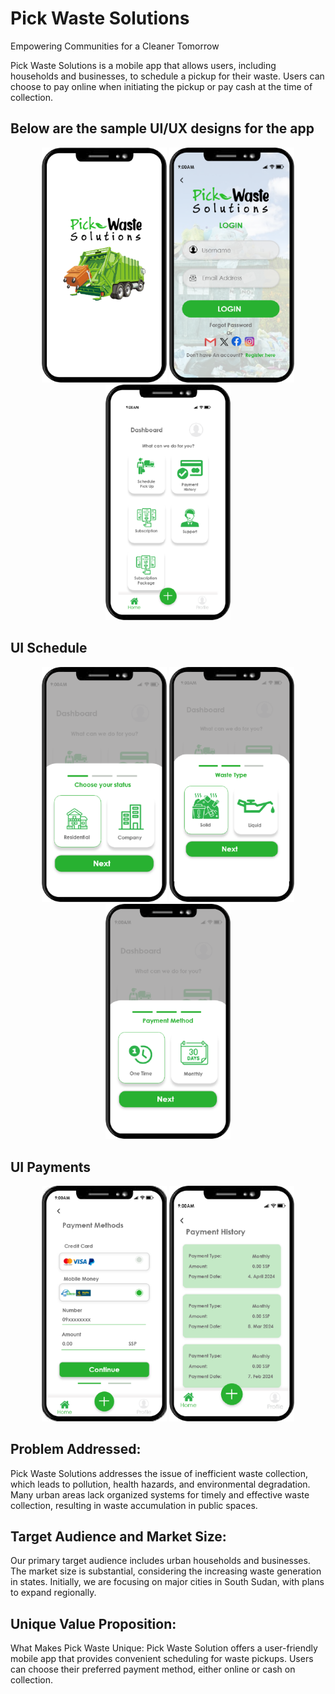 # Pick Waste Solutions
Empowering Communities for a Cleaner Tomorrow

Pick Waste Solutions is a mobile app that allows users, including households and businesses, to schedule a pickup for their waste. Users can choose to pay online when initiating the pickup or pay cash at the time of collection.

## Below are the sample UI/UX designs for the app 
<p align="center">
  <img src="/UI/Splash-Screen.png" alt="Alt Splash_Screen UI" style="width:200px;"/>
  <img src="/UI/Login.png" alt="Alt Login UI" style="width:200px;"/>
  <img src="/UI/Dashboard.png" alt="Dashboard UI" style="width:200px;"/>
</p>

<h2>UI Schedule</h2>
<p align="center">
  <img src="/UI/Schedule1.png" alt="Alt Schedule1 UI" style="width:200px;"/>
  <img src="/UI/Schedule2.png" alt="Alt Schedule2 UI" style="width:200px;"/>
  <img src="/UI/Schedule3.png" alt="Alt Schedule3 UI" style="width:200px;"/>

</p>

<h2>UI Payments</h2>
<p align="center">
  <img src="/UI/Payment-Method.png" alt="Alt Payment-Method UI" style="width:200px;"/>
  <img src="/UI/Payment-historyI.png" alt="Alt Payment-history UI" style="width:200px;"/>
</p>


 ## Problem Addressed:
Pick Waste Solutions addresses the issue of inefficient waste collection, which leads to pollution, health hazards, and environmental degradation. Many urban areas lack organized systems for timely and effective waste collection, resulting in waste accumulation in public spaces.

## Target Audience and Market Size:
Our primary target audience includes urban households and businesses. The market size is substantial, considering the increasing waste generation in states. Initially, we are focusing on major cities in South Sudan, with plans to expand regionally.

## Unique Value Proposition:

What Makes Pick Waste Unique:
Pick Waste Solution offers a user-friendly mobile app that provides convenient scheduling for waste pickups. Users can choose their preferred payment method, either online or cash on collection.
